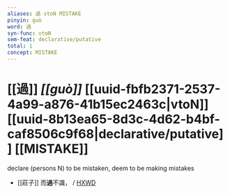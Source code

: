 ```yaml
---
aliases: 過 vtoN MISTAKE
pinyin: guò
word: 過
syn-func: vtoN
sem-feat: declarative/putative
total: 1
concept: MISTAKE 
---
```

# [[過]] *[[guò]]*  [[uuid-fbfb2371-2537-4a99-a876-41b15ec2463c|vtoN]] [[uuid-8b13ea65-8d3c-4d62-b4bf-caf8506c9f68|declarative/putative]] [[MISTAKE]]
declare (persons N) to be mistaken, deem to be making mistakes
 - [[莊子]] 而**過**不識，
                     / [HXWD](https://hxwd.org/textview.html?location=KR5c0126_tls_025-12a.31)